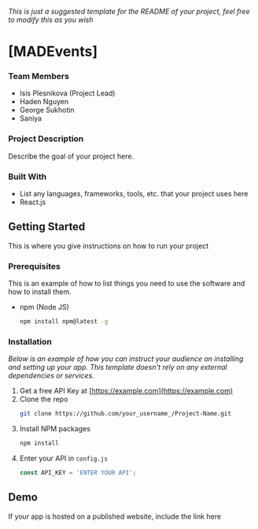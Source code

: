 _This is just a suggested template for the README of your project, feel free to modify this as you wish_
# \[MADEvents]

### Team Members
- Isis Plesnikova (Project Lead)
- Haden Nguyen
- George Sukhotin
- Saniya

### Project Description
Describe the goal of your project here.

### Built With
- List any languages, frameworks, tools, etc. that your project uses here
- React.js

## Getting Started
This is where you give instructions on how to run your project

### Prerequisites

This is an example of how to list things you need to use the software and how to install them.
* npm (Node JS)
  ```sh
  npm install npm@latest -g
  ```

### Installation

_Below is an example of how you can instruct your audience on installing and setting up your app. This template doesn't rely on any external dependencies or services._

1. Get a free API Key at [https://example.com](https://example.com)
2. Clone the repo
   ```sh
   git clone https://github.com/your_username_/Project-Name.git
   ```
3. Install NPM packages
   ```sh
   npm install
   ```
4. Enter your API in `config.js`
   ```js
   const API_KEY = 'ENTER YOUR API';
   ```
## Demo
If your app is hosted on a published website, include the link here
